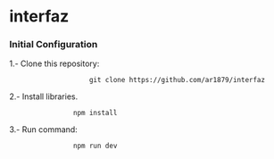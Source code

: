 # interfaz
### Initial Configuration

1.- Clone this repository:

                        git clone https://github.com/ar1879/interfaz

2.- Install libraries.

                    npm install

3.- Run command:

                    npm run dev
